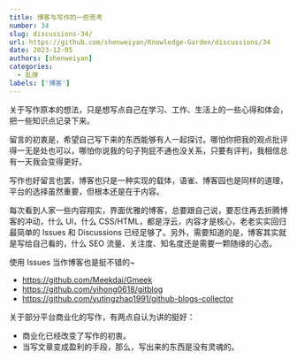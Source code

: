 ```yaml
---
title: 博客与写作的一些思考
number: 34
slug: discussions-34/
url: https://github.com/shenweiyan/Knowledge-Garden/discussions/34
date: 2023-12-05
authors: [shenweiyan]
categories: 
  - 乱弹
labels: ['博客']
---
```


关于写作原本的想法，只是想写点自己在学习、工作、生活上的一些心得和体会，把一些知识点记录下来。

留言的初衷是，希望自己写下来的东西能够有人一起探讨。哪怕你把我的观点批评得一无是处也可以，哪怕你说我的句子狗屁不通也没关系，只要有评判，我相信总有一天我会变得更好。

<!-- more -->

写作也好留言也罢，博客也只是一种实现的载体，语雀、博客园也是同样的道理，平台的选择虽然重要，但根本还是在于内容。

每次看到人家一些内容翔实，界面优雅的博客，总要跟自己说，要忍住再去折腾博客的冲动，什么 UI，什么 CSS/HTML，都是浮云，内容才是核心，老老实实回归最简单的 Issues 和 Discussions 已经足够了。另外，需要知道的是，博客其实就是写给自己看的，什么 SEO 流量、关注度、知名度还是需要一颗随缘的心态。

使用 Issues 当作博客也是挺不错的~

- <https://github.com/Meekdai/Gmeek>
- <https://github.com/yihong0618/gitblog>
- <https://github.com/yutingzhao1991/github-blogs-collector>

关于部分平台商业化的写作，有两点自认为讲的挺好：    

- 商业化已经改变了写作的初衷。    
- 当写文章变成盈利的手段，那么，写出来的东西是没有灵魂的。

<script src="https://giscus.app/client.js"
	data-repo="shenweiyan/Knowledge-Garden"
	data-repo-id="R_kgDOKgxWlg"
	data-mapping="number"
	data-term="34"
	data-reactions-enabled="1"
	data-emit-metadata="0"
	data-input-position="bottom"
	data-theme="light"
	data-lang="zh-CN"
	crossorigin="anonymous"
	async>
</script>
